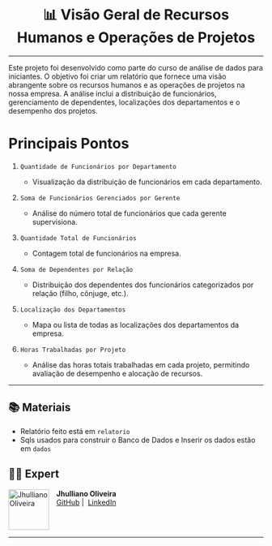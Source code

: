 <div align="center">

# 📊 Visão Geral de Recursos Humanos e Operações de Projetos

</div>

---

Este projeto foi desenvolvido como parte do curso de análise de dados para iniciantes. O objetivo foi criar um relatório que fornece uma visão abrangente sobre os recursos humanos e as operações de projetos na nossa empresa. A análise inclui a distribuição de funcionários, gerenciamento de dependentes, localizações dos departamentos e o desempenho dos projetos.

# Principais Pontos

1. `Quantidade de Funcionários por Departamento`

    - Visualização da distribuição de funcionários em cada departamento.
    
2. `Soma de Funcionários Gerenciados por Gerente`
    - Análise do número total de funcionários que cada gerente supervisiona.

3. `Quantidade Total de Funcionários`
    - Contagem total de funcionários na empresa.

4. `Soma de Dependentes por Relação`
    - Distribuição dos dependentes dos funcionários categorizados por relação (filho, cônjuge, etc.).

5. `Localização dos Departamentos`
    - Mapa ou lista de todas as localizações dos departamentos da empresa.    

6. `Horas Trabalhadas por Projeto`
    - Análise das horas totais trabalhadas em cada projeto, permitindo avaliação de desempenho e alocação de recursos.

---

## 📚 Materiais

- Relatório feito está em `relatorio`
- Sqls usados para construir o Banco de Dados e Inserir os dados estão em `dados`

## 👨‍💻 Expert

<div align="left">
    <img 
      align="left" 
      margin="10" 
      width="80" 
      src="https://avatars.githubusercontent.com/u/60046853?s=400&u=6e5e41e00108ac70f68097758542635ee4ec9d07&v=4"
      alt="Jhulliano Oliveira"
    />
    <p>&nbsp;&nbsp;&nbsp;<strong>Jhulliano Oliveira</strong><br>
    &nbsp;&nbsp;&nbsp;<a href="https://github.com/Jhulliano/">GitHub</a>&nbsp;|&nbsp;
    <a href="https://www.linkedin.com/in/jhulliano-oliveira/">LinkedIn</a>
    </p>
</div>

<br clear="left"/>

---

